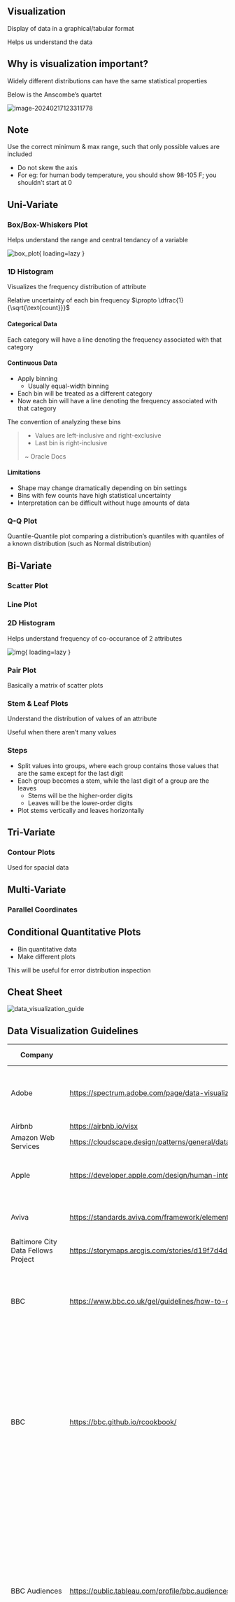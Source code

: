 ## Visualization

Display of data in a graphical/tabular format

Helps us understand the data

## Why is visualization important?

Widely different distributions can have the same statistical properties

Below is the Anscombe’s quartet

![image-20240217123311778](./assets/image-20240217123311778.png)

## Note

Use the correct minimum & max range, such that only possible values are included

- Do not skew the axis
- For eg: for human body temperature, you should show 98-105 F; you shouldn’t start at 0

## Uni-Variate

### Box/Box-Whiskers Plot

Helps understand the range and central tendancy of a variable

![box_plot](../assets/box_plot.svg){ loading=lazy }

### 1D Histogram

Visualizes the frequency distribution of attribute

Relative uncertainty of each bin frequency $\propto \dfrac{1}{\sqrt{\text{count}}}$ 

#### Categorical Data

Each category will have a line denoting the frequency associated with that category

#### Continuous Data

- Apply binning
    - Usually equal-width binning
- Each bin will be treated as a different category
- Now each bin will have a line denoting the frequency associated with that category

The convention of analyzing these bins

> - Values are left-inclusive and right-exclusive
> - Last bin is right-inclusive
>
> ~ Oracle Docs

#### Limitations

- Shape may change dramatically depending on bin settings
- Bins with few counts have high statistical uncertainty
- Interpretation can be difficult without huge amounts of data

### Q-Q Plot

Quantile-Quantile plot comparing a distribution’s quantiles with quantiles of a known distribution (such as Normal distribution)

## Bi-Variate

### Scatter Plot



### Line Plot



### 2D Histogram

Helps understand frequency of co-occurance of 2 attributes

![img](../assets/2d_histogram.png){ loading=lazy }

### Pair Plot

Basically a matrix of scatter plots

### Stem & Leaf Plots

Understand the distribution of values of an attribute

Useful when there aren’t many values

### Steps

- Split values into groups, where each group contains those values that are the same except for the last digit
- Each group becomes a stem, while the last digit of a group are the leaves
    - Stems will be the higher-order digits
    - Leaves will be the lower-order digits
- Plot stems vertically and leaves horizontally

## Tri-Variate

### Contour Plots

Used for spacial data

## Multi-Variate

### Parallel Coordinates



## Conditional Quantitative Plots

- Bin quantitative data
- Make different plots

This will be useful for error distribution inspection

## Cheat Sheet

![data_visualization_guide](./assets/data_visualization_guide.svg)

## Data Visualization Guidelines

| Company                                                      | Guideline                                                    | Last Updated     | Description                                                  |
| ------------------------------------------------------------ | ------------------------------------------------------------ | ---------------- | ------------------------------------------------------------ |
| Adobe                                                        | https://spectrum.adobe.com/page/data-visualization-fundamentals/ | December 2019    | Data visualization guidelines for Spectrum—Adobe's design system. |
| Airbnb                                                       | https://airbnb.io/visx                                       |                  |                                                              |
| Amazon Web Services                                          | https://cloudscape.design/patterns/general/data-vis/         |                  |                                                              |
| Apple                                                        | https://developer.apple.com/design/human-interface-guidelines/charts | September 2022   | General data visualization guidelines for application developers |
| Aviva                                                        | https://standards.aviva.com/framework/element-library/components/pie-chart/ | 2021             | Some guidelines on the graph / charts styles                 |
| Baltimore City Data Fellows Project                          | https://storymaps.arcgis.com/stories/d19f7d4d2a9b49c7b8f68730e3cda1e6 | April 1, 2022    |                                                              |
| BBC                                                          | https://www.bbc.co.uk/gel/guidelines/how-to-design-infographics | 2016             | How we design infographics for BBC editorial content and how you can make your own. |
| BBC                                                          | https://bbc.github.io/rcookbook/                             | 2019             | An R package and an R cookbook to make the process of creating publication-ready graphics in our in-house style using R’s ggplot2 library a more reproducible process, as well as making it easier for people new to R to create graphics. |
| BBC Audiences                                                | https://public.tableau.com/profile/bbc.audiences#!/vizhome/BBCAudiencesTableauStyleGuide/Hello | 2022             | Guide for Tableau Desktop users. This style guide is here to help you achieve consistent user experiences, help you make effective visualisations and make your visualisation a part of the high quality output of the BBC's Audiences team. |
| Cato Institute                                               | https://github.com/glosophy/CatoDataVizGuidelines/blob/master/PocketStyleBook.pdf | 2019             | It is meant to improve the quality of data visualization in order to create a more appealing experience for the reader and to more effectively communicate Cato’s mission and message to the public.  You will find graphic guidelines for each figure and table as well as the justification for each one’s design. |
| Consumer Financial Protection Bureau                         | https://cfpb.github.io/design-system/guidelines/data-visualization-guidelines | 2018             | The data visualization design manual provides guidance to designers, business intelligence analysts, researchers and developers to consider who their audience is, and the impacts of what they include in a title, some basics for accessibility, as well as keeping everything feeling like CFPB. |
| Data Design System Collection                                | https://airtable.com/appmJoE6s8PAWWHaU/shrSvvfZySawZHvQa/tblLVYunaKUqILW3k/viwZ8ay3WHvzmCC6Z?blocks=hide |                  | Hey there - first of all big thanks and kudos to you for all the ressources and articles here!  Just wanted to add a collection which i started also last year - maybe there is soemthing new for your google list or if you want to exchange on the metrics and way of representation. Best regards, Emanuel |
| Dallas Morning News                                          | https://drive.google.com/file/d/16qdtjdnMPQt_rJDfSCEwr8sUUO555W4I/view | 2005             | In the following pages you will find more than just specifications of our graphics style; you’ll find guidelines that should be considered for every graphic you make as well as clarity of graphic choice. |
| DHL                                                          | https://www.dpdhl-brands.com/en/dhl/tables-and-charts        | January 2024     | Basic guidelines for shipping company DHL.                   |
| Elastic                                                      | https://eui.elastic.co/#/elastic-charts/creating-charts      |                  |                                                              |
| Finastra                                                     | https://design.fusionfabric.cloud/data-visualization         |                  |                                                              |
| Gitlab                                                       | https://design.gitlab.com/data-visualization/overview        |                  |                                                              |
| GitLab                                                       | https://handbook.gitlab.com/handbook/business-technology/data-team/platform/tableau-style-guide/ | November 3, 2023 | GitLab's style guide specifically for Tableau                |
| Goldman Sachs                                                | https://design.gs.com/components/charts                      |                  |                                                              |
| Google- Material Design                                      | https://material.io/design/communication/data-visualization.html | 2019             | Sections include: Principles, Types, Selecting charts, Style, Behavior, Dashboards |
| Government of Canada                                         | https://design.gccollab.ca/data/data-overview/               |                  |                                                              |
| Human Managed                                                | https://www.figma.com/file/jixsiIT7pCeiPMk8oiM6Qb/Data-viz-system?node-id=547%3A12066 | 2021             | A style guide for Human Managed dashboards and data viz in general, with explanation on design choices and rationale. It's a work in progress. |
| Humanitarian Data Exchange HDX                               | https://data.humdata.org/dataviz-guide/dataviz-elements/     |                  |                                                              |
| International Business Communication Standards (IBCS®)       | https://www.ibcs.com/standards                               | 2018             | The International Business Communication Standards (IBCS®) are practical proposals for the design of reports, presentations, dashboards and the diagrams and tables contained therein. This involves the conception of the content, the visual perception and the application of a semantic notation. The further development of the IBCS® Standards is an ongoing process, which is managed by the not-for-profit IBCS Association. |
| IBM                                                          | https://www.ibm.com/design/v1/language/experience/data-visualization/ | 2016             | See how IBM uses data visualization to provide meaningful context and precision. |
| IBM                                                          | https://www.ibm.com/design/language/data-visualization/overview | 2020             | (new URL) - 2020 Brand guideline                             |
| Liferay                                                      | https://liferay.design/lexicon/core-components/charts/       |                  |                                                              |
| Mayo Clinic Genomic and Bioinformatic Services               | https://docs.google.com/document/d/1G1RluXmPC5xhiq8kddKYOOSl4Sqc3UtAHywva9FPh6g/edit | 2023             |                                                              |
| London City Intelligence                                     | https://data.london.gov.uk/blog/city-intelligence-data-design-guidelines/ | 2019             | A first step toward improvement was creating a set of guidelines to help us all understand the basic principles of data visualisation, provide some examples of good practice, working processes and links to tools we can all use.  The guidelines are a “work in progress”, that have evolved through documenting what processes and tools have worked well so far in our work, and we hope will expand further in the future.  As we begin to create more interactive data visualisation applications, built on the expanding Datastore platform, these guidelines will be important to underpin the design of those applications. |
| MailChimp                                                    | https://ux.mailchimp.com/patterns/data                       |                  | Data should be clear; it should not be overly decorative and it should be presented in a meaningful way. Below are a few standards that we’ve set for telling visual data stories. |
| Microsoft                                                    | https://docs.microsoft.com/en-us/office/dev/add-ins/design/data-visualization-guidelines | 2017             | Guidelines to help you design effective data visualizations in your add-ins for Excel and other Office apps. |
| MinnPost                                                     | http://code.minnpost.com/minnpost-styles/                    | 2016             | Welcome to MinnPost Styles, a super-fly, style guide focused on interactive and news applications made by the MinnData team. A work in progress.   MinnPost Styles is a CSS and JS framework. The CSS source is written in SASS and is extendable if you want to include the framework via SASS. The source code can be found on Github. |
| Monash Climate Change  Communication Research Hub  (MCCCRH)  | https://apo.org.au/node/314650                               |                  |                                                              |
| Morning Star                                                 | https://designsystem.morningstar.com/charts/chart-elements-status/ |                  |                                                              |
| NZZ                                                          | https://nzzdev.github.io/Storytelling-Styleguide/#/          | 2019-07-24       | This documentation is designed to collected and maintain the styles and visual language of the Neue Zürcher Zeitung’s Visuals team. |
| Office for National Statistics                               | https://style.ons.gov.uk/category/data-visualisation/        | 2019             | Guidance for creating charts and tables and best practice for using colour in your work. |
| Opower                                                       | https://ux.opower.com/opattern/how-to-charts.html            | 2015?            | How to create and use charts                                 |
| Pearson                                                      | https://accessibility.pearson.com/resources/dataviz/         | Unknown          | It seems to be a work in progress                            |
| Pinterest                                                    | https://gestalt.pinterest.systems/foundations/data_visualization/overview | 2023             |                                                              |
| Royal Statistical Society                                    | https://rss.org.uk/datavisguide                              | 2024             | Best practices and style guides for data visualisations which is written primarily for contributors to Royal Statistical Society publications – chiefly, Significance magazine, the Journal of the Royal Statistical Society Series A, and Real World Data Science – but the information and advice within is of broad relevance and use to any data visualisation task. |
| Salesforce                                                   | https://lightningdesignsystem.com/guidelines/charts/         | 2019             | Chart guidance in Lightning Design System                    |
| semrush                                                      | https://developer.semrush.com/intergalactic/data-display/chart-showcase/chart-showcase |                  |                                                              |
| Shopify                                                      | [https://polaris.shopify.com/design/data-visualizationst](https://polaris.shopify.com/design/data-visualizations) |                  | Outlines data visualization practices at Shopify and how to leverage them. By maintaining consistent styles and formats for our data visualizations, we ensure that data is presented in a truthful and accurate manner to maintain integrity with merchants. |
| Sonos                                                        | https://www.agencysr.co.uk/works/data-visualisation-guidelines |                  | Following an initial audit of the Sonos brand collateral and guidelines, Surgery red cow agency was asked to create a new set of guidelines for their data visualisation. |
| Sunlight Foundation                                          | https://sunlightfoundation.com/2014/03/12/datavizguide       | 2014             | The pdf guide covers the common applications and provides guidance on basic design and branding principles that all company charts should meet. Templates are created to get as close as possible to meeting the specs in this guide. |
| Trafford Data Lab                                            | https://www.trafforddatalab.io/graphics_companion/           | 5 June 2018      | The Graphics Companion provides the R code for different data visualisations that can be created using the ggplot2 package. |
| The Economist                                                | https://design-system.economist.com/documents/CHARTstyleguide_20170505.pdf | 2017             |                                                              |
| The Urban Institute                                          | https://urbaninstitute.github.io/graphics-styleguide/        |                  | Use this data visualization style guide to create a uniform look and feel to all of Urban’s charts and graphs. This site contains guidelines that are in line with data visualization best practices and proven design principles. It also eliminates the burden of design and color decisions when creating charts. |
| Trafford Data Lab                                            | https://www.trafforddatalab.io/interactive_graphics_companion/ | January 2019     | The Interactive Graphics Companion provides the raw JSON for creating different data visualisations in Vega-Lite. |
| U.S. Design System                                           | https://designsystem.digital.gov/components/data-visualizations/ | 2021             | Best practices for basic visualization design, including some accessibility guidance. |
| US Agency for International Development \| Office of HIV/AIDS | https://issuu.com/achafetz/docs/oha_styleguide               | Feb 2021         | The purpose of our style guide is to provide the USAID Office of HIV/AIDS (OHA) with a set of guide rails on how to present data in-line with an overall vision so that all OHA data visualizations have a common look and feel - through color choice, graphic elements, and principles. |
| Visa                                                         | https://developer.visa.com/pages/chart-components            |                  | Basic set of charts in a design system with a focus on accessibility. Support for React, Angular, and R. |
| VTEX                                                         | [https://styleguide.vtex.com/#/Components/%F0%9F%91%BB%20Experimental/Charts](https://styleguide.vtex.com/#/Components/👻 Experimental/Charts) |                  |                                                              |
| World Health Organization                                    | https://apps.who.int/gho/data/design-language/               | 2023             |                                                              |

